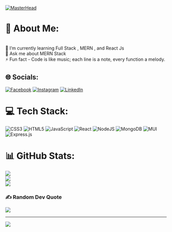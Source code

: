[![MasterHead](https://firebasestorage.googleapis.com/v0/b/flexi-coding.appspot.com/o/dempgi7-520f8d5f-63d4-4453-8822-dbc149ae27f8.gif?alt=media&token=91c0c7b2-93c3-4029-b011-1a8703c5730d)](https://shubhamgaur.vercel.app)
# 💫 About Me:
<br>🌱 I’m currently learning Full Stack , MERN , and React Js<br>💬 Ask me about MERN Stack<br>⚡ Fun fact - Code is like music; each line is a note,                         every function a melody.


## 🌐 Socials:
[![Facebook](https://img.shields.io/badge/Facebook-%231877F2.svg?logo=Facebook&logoColor=white)](https://facebook.com/shubhamg007) [![Instagram](https://img.shields.io/badge/Instagram-%23E4405F.svg?logo=Instagram&logoColor=white)](https://instagram.com/gaur.shubhu) [![LinkedIn](https://img.shields.io/badge/LinkedIn-%230077B5.svg?logo=linkedin&logoColor=white)](https://linkedin.com/in/shubhamgaur07) 

# 💻 Tech Stack:
![CSS3](https://img.shields.io/badge/css3-%231572B6.svg?style=for-the-badge&logo=css3&logoColor=white) ![HTML5](https://img.shields.io/badge/html5-%23E34F26.svg?style=for-the-badge&logo=html5&logoColor=white) ![JavaScript](https://img.shields.io/badge/javascript-%23323330.svg?style=for-the-badge&logo=javascript&logoColor=%23F7DF1E) ![React](https://img.shields.io/badge/react-%2320232a.svg?style=for-the-badge&logo=react&logoColor=%2361DAFB) ![NodeJS](https://img.shields.io/badge/node.js-6DA55F?style=for-the-badge&logo=node.js&logoColor=white) ![MongoDB](https://img.shields.io/badge/MongoDB-%234ea94b.svg?style=for-the-badge&logo=mongodb&logoColor=white) ![MUI](https://img.shields.io/badge/MUI-%230081CB.svg?style=for-the-badge&logo=mui&logoColor=white) ![Express.js](https://img.shields.io/badge/express.js-%23404d59.svg?style=for-the-badge&logo=express&logoColor=%2361DAFB)
# 📊 GitHub Stats:
![](https://github-readme-stats.vercel.app/api?username=shubhamgaur08&theme=radical&hide_border=false&include_all_commits=false&count_private=false)<br/>
![](https://github-readme-streak-stats.herokuapp.com/?user=shubhamgaur08&theme=radical&hide_border=false)<br/>
![](https://github-readme-stats.vercel.app/api/top-langs/?username=shubhamgaur08&theme=radical&hide_border=false&include_all_commits=false&count_private=false&layout=compact)

### ✍️ Random Dev Quote
![](https://quotes-github-readme.vercel.app/api?type=vertical&theme=radical)

---
[![](https://visitcount.itsvg.in/api?id=shubhamgaur08&icon=5&color=4)](https://visitcount.itsvg.in)

<!-- Proudly created with GPRM ( https://gprm.itsvg.in ) -->
